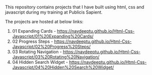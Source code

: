 This repository contains projects that I have built using html, css and javascript during my training at Publicis Sapient.

The projects are hosted at below links:
1. 01 Expanding Cards - https://navdeeptu.github.io/Html-Css-Javascript/01%20Expanding%20Cards/
2. 02 Progress Steps - https://navdeeptu.github.io/Html-Css-Javascript/02%20Progress%20Steps/
3. 03 Rotating Navigation - https://navdeeptu.github.io/Html-Css-Javascript/03%20Rotating%20Navigation/
4. 04 Hidden Search Widget - https://navdeeptu.github.io/Html-Css-Javascript/04%20Hidden%20Search%20Widget/